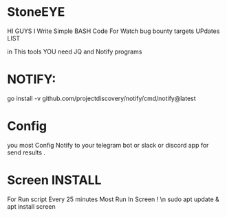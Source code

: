 # StoneEYE
HI GUYS I Write Simple BASH Code For Watch bug bounty targets UPdates LIST

in This tools YOU need JQ and Notify programs 


<h1>NOTIFY:</h1>
go install -v github.com/projectdiscovery/notify/cmd/notify@latest
<h1>Config</h1>
you most Config Notify to your telegram bot or slack or discord app for send results .
 <h1>Screen INSTALL</h1>
For Run script Every 25 minutes Most Run In Screen ! \n
 sudo apt update & apt install screen


